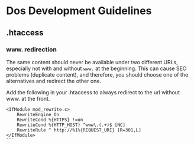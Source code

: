 # Dos Development Guidelines


## .htaccess

### www. redirection

The same content should never be available under two different URLs, especially not with and without `www.` at the beginning. This can cause SEO problems (duplicate content), and therefore, you should choose one of the alternatives  and redirect the other one.

Add the following in your .htaccess to always redirect to the url without www. at the front. 

````apacheconf
<IfModule mod_rewrite.c>
    RewriteEngine On
    RewriteCond %{HTTPS} !=on
    RewriteCond %{HTTP_HOST} ^www\.(.+)$ [NC]
    RewriteRule ^ http://%1%{REQUEST_URI} [R=301,L]
</IfModule>
```
